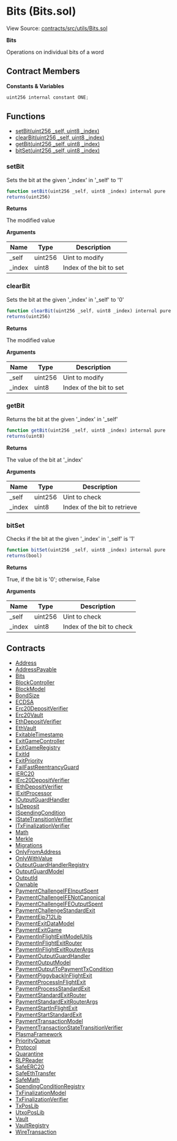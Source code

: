 # Bits (Bits.sol)

View Source: [contracts/src/utils/Bits.sol](../../contracts/src/utils/Bits.sol)

**Bits**

Operations on individual bits of a word

## Contract Members
**Constants & Variables**

```js
uint256 internal constant ONE;

```

## Functions

- [setBit(uint256 _self, uint8 _index)](#setbit)
- [clearBit(uint256 _self, uint8 _index)](#clearbit)
- [getBit(uint256 _self, uint8 _index)](#getbit)
- [bitSet(uint256 _self, uint8 _index)](#bitset)

### setBit

Sets the bit at the given '_index' in '_self' to '1'

```js
function setBit(uint256 _self, uint8 _index) internal pure
returns(uint256)
```

**Returns**

The modified value

**Arguments**

| Name        | Type           | Description  |
| ------------- |------------- | -----|
| _self | uint256 | Uint to modify | 
| _index | uint8 | Index of the bit to set | 

### clearBit

Sets the bit at the given '_index' in '_self' to '0'

```js
function clearBit(uint256 _self, uint8 _index) internal pure
returns(uint256)
```

**Returns**

The modified value

**Arguments**

| Name        | Type           | Description  |
| ------------- |------------- | -----|
| _self | uint256 | Uint to modify | 
| _index | uint8 | Index of the bit to set | 

### getBit

Returns the bit at the given '_index' in '_self'

```js
function getBit(uint256 _self, uint8 _index) internal pure
returns(uint8)
```

**Returns**

The value of the bit at '_index'

**Arguments**

| Name        | Type           | Description  |
| ------------- |------------- | -----|
| _self | uint256 | Uint to check | 
| _index | uint8 | Index of the bit to retrieve | 

### bitSet

Checks if the bit at the given '_index' in '_self' is '1'

```js
function bitSet(uint256 _self, uint8 _index) internal pure
returns(bool)
```

**Returns**

True, if the bit is '0'; otherwise, False

**Arguments**

| Name        | Type           | Description  |
| ------------- |------------- | -----|
| _self | uint256 | Uint to check | 
| _index | uint8 | Index of the bit to check | 

## Contracts

* [Address](Address.md)
* [AddressPayable](AddressPayable.md)
* [Bits](Bits.md)
* [BlockController](BlockController.md)
* [BlockModel](BlockModel.md)
* [BondSize](BondSize.md)
* [ECDSA](ECDSA.md)
* [Erc20DepositVerifier](Erc20DepositVerifier.md)
* [Erc20Vault](Erc20Vault.md)
* [EthDepositVerifier](EthDepositVerifier.md)
* [EthVault](EthVault.md)
* [ExitableTimestamp](ExitableTimestamp.md)
* [ExitGameController](ExitGameController.md)
* [ExitGameRegistry](ExitGameRegistry.md)
* [ExitId](ExitId.md)
* [ExitPriority](ExitPriority.md)
* [FailFastReentrancyGuard](FailFastReentrancyGuard.md)
* [IERC20](IERC20.md)
* [IErc20DepositVerifier](IErc20DepositVerifier.md)
* [IEthDepositVerifier](IEthDepositVerifier.md)
* [IExitProcessor](IExitProcessor.md)
* [IOutputGuardHandler](IOutputGuardHandler.md)
* [IsDeposit](IsDeposit.md)
* [ISpendingCondition](ISpendingCondition.md)
* [IStateTransitionVerifier](IStateTransitionVerifier.md)
* [ITxFinalizationVerifier](ITxFinalizationVerifier.md)
* [Math](Math.md)
* [Merkle](Merkle.md)
* [Migrations](Migrations.md)
* [OnlyFromAddress](OnlyFromAddress.md)
* [OnlyWithValue](OnlyWithValue.md)
* [OutputGuardHandlerRegistry](OutputGuardHandlerRegistry.md)
* [OutputGuardModel](OutputGuardModel.md)
* [OutputId](OutputId.md)
* [Ownable](Ownable.md)
* [PaymentChallengeIFEInputSpent](PaymentChallengeIFEInputSpent.md)
* [PaymentChallengeIFENotCanonical](PaymentChallengeIFENotCanonical.md)
* [PaymentChallengeIFEOutputSpent](PaymentChallengeIFEOutputSpent.md)
* [PaymentChallengeStandardExit](PaymentChallengeStandardExit.md)
* [PaymentEip712Lib](PaymentEip712Lib.md)
* [PaymentExitDataModel](PaymentExitDataModel.md)
* [PaymentExitGame](PaymentExitGame.md)
* [PaymentInFlightExitModelUtils](PaymentInFlightExitModelUtils.md)
* [PaymentInFlightExitRouter](PaymentInFlightExitRouter.md)
* [PaymentInFlightExitRouterArgs](PaymentInFlightExitRouterArgs.md)
* [PaymentOutputGuardHandler](PaymentOutputGuardHandler.md)
* [PaymentOutputModel](PaymentOutputModel.md)
* [PaymentOutputToPaymentTxCondition](PaymentOutputToPaymentTxCondition.md)
* [PaymentPiggybackInFlightExit](PaymentPiggybackInFlightExit.md)
* [PaymentProcessInFlightExit](PaymentProcessInFlightExit.md)
* [PaymentProcessStandardExit](PaymentProcessStandardExit.md)
* [PaymentStandardExitRouter](PaymentStandardExitRouter.md)
* [PaymentStandardExitRouterArgs](PaymentStandardExitRouterArgs.md)
* [PaymentStartInFlightExit](PaymentStartInFlightExit.md)
* [PaymentStartStandardExit](PaymentStartStandardExit.md)
* [PaymentTransactionModel](PaymentTransactionModel.md)
* [PaymentTransactionStateTransitionVerifier](PaymentTransactionStateTransitionVerifier.md)
* [PlasmaFramework](PlasmaFramework.md)
* [PriorityQueue](PriorityQueue.md)
* [Protocol](Protocol.md)
* [Quarantine](Quarantine.md)
* [RLPReader](RLPReader.md)
* [SafeERC20](SafeERC20.md)
* [SafeEthTransfer](SafeEthTransfer.md)
* [SafeMath](SafeMath.md)
* [SpendingConditionRegistry](SpendingConditionRegistry.md)
* [TxFinalizationModel](TxFinalizationModel.md)
* [TxFinalizationVerifier](TxFinalizationVerifier.md)
* [TxPosLib](TxPosLib.md)
* [UtxoPosLib](UtxoPosLib.md)
* [Vault](Vault.md)
* [VaultRegistry](VaultRegistry.md)
* [WireTransaction](WireTransaction.md)
